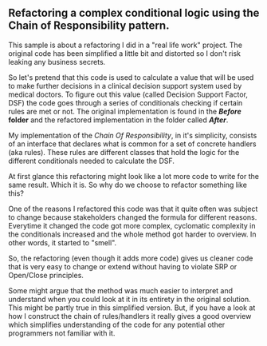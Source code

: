 ﻿## Refactoring a complex conditional logic using the Chain of Responsibility pattern.
This sample is about a refactoring I did in a "real life work" project. The original code has been simplified a little bit and distorted so I don't risk leaking any business secrets.

So let's pretend that this code is used to calculate a value that will be used to make further decisions in a clinical decision support system used by medical doctors.
To figure out this value (called Decision Support Factor, DSF) the code goes through a series of conditionals checking if certain rules are met or not.
The original implementation is found in the <b><i>Before</i> folder</b> and the refactored implementation in the folder called <b><i>After</i></b>.

My implementation of the <i>Chain Of Responsibility</i>, in it's simplicity, consists of an interface that declares what is common for a set of concrete handlers (aka rules). These rules are different classes that hold the logic for the different conditionals needed to calculate the DSF.

At first glance this refactoring might look like a lot more code to write for the same result. Which it is. So why do we choose to refactor something like this?

One of the reasons I refactored this code was that it quite often was subject to change because stakeholders changed the formula for different reasons. Everytime it changed the code got more complex, cyclomatic complexity in the conditionals increased and the whole method got harder to overview. In other words, it started to "smell".

So, the refactoring (even though it adds more code) gives us cleaner code that is very easy to change or extend without having to violate SRP or Open/Close principles.

Some might argue that the method was much easier to interpret and understand when you could look at it in its entirety in the original solution. This might be partly true in this simplified version. But, if you have a look at how I construct the chain of rules/handlers it really gives a good overview which simplifies understanding of the code for any potential other programmers not familiar with it.
